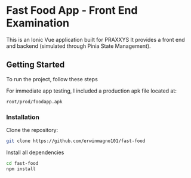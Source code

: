 # Fast Food App - Front End Examination

This is an Ionic Vue application built for PRAXXYS It provides a front end and backend (simulated through Pinia State Management).

## Getting Started
To run the project, follow these steps

For immediate app testing, I included a production apk file located at:

```sh
root/prod/foodapp.apk
```

### Installation

Clone the repository:
```sh
git clone https://github.com/erwinmagno101/fast-food
```

Install all dependencies
```sh
cd fast-food
npm install
```
